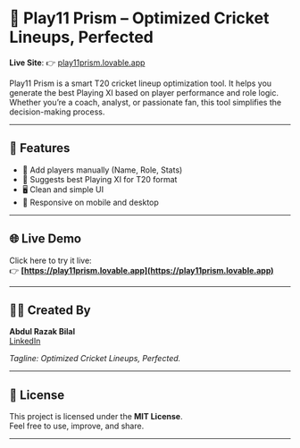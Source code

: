 # 🏏 Play11 Prism – Optimized Cricket Lineups, Perfected

**Live Site**: 👉 [play11prism.lovable.app](https://play11prism.lovable.app)

Play11 Prism is a smart T20 cricket lineup optimization tool. It helps you generate the best Playing XI based on player performance and role logic. Whether you’re a coach, analyst, or passionate fan, this tool simplifies the decision-making process.

---

## 🔧 Features

- 📝 Add players manually (Name, Role, Stats)
- 🧠 Suggests best Playing XI for T20 format
- 🖥️ Clean and simple UI
- 📱 Responsive on mobile and desktop

---

## 🌐 Live Demo

Click here to try it live:  
👉 **[https://play11prism.lovable.app](https://play11prism.lovable.app)**

---

## 🧑‍💻 Created By

**Abdul Razak Bilal**  
[LinkedIn](https://www.linkedin.com/in/abdul-razak-bilal/)

_Tagline: Optimized Cricket Lineups, Perfected._

---

## 📄 License

This project is licensed under the **MIT License**.  
Feel free to use, improve, and share.

---

